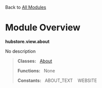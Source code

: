 Back to [All Modules](https://github.com/pyrustic/hubstore/blob/master/docs/modules/README.md#readme)

# Module Overview

**hubstore.view.about**
 
No description

> **Classes:** &nbsp; [About](https://github.com/pyrustic/hubstore/blob/master/docs/modules/content/hubstore.view.about/content/classes/About.md#class-about)
>
> **Functions:** &nbsp; None
>
> **Constants:** &nbsp; ABOUT_TEXT &nbsp;&nbsp; WEBSITE
